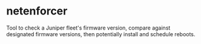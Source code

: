 # netenforcer
Tool to check a Juniper fleet's firmware version, compare against designated firmware versions, then potentially install and schedule reboots.
